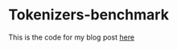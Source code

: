 # Tokenizers-benchmark

This is the code for my blog post [here](https://huybik.github.io/Word-Tokenizer-Benchmark-followup/)
